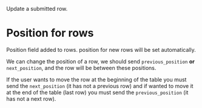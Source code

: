 Update a submitted row.

# Position for rows

Position field added to rows. position for new rows will be set automatically.

We can change the position of a row, we should send `previous_position` **or** `next_position`, and the row will be between these positions.

If the user wants to move the row at the beginning of the table you must send the `next_position` (it has not a previous row) and if wanted to move it at the end of the table (last row) you must send the `previous_position` (it has not a next row).


